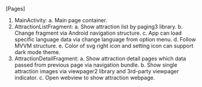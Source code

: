 [Pages]
1. MainActivity:
  a. Main page container.
2. AttractionListFragment:
  a. Show attraction list by paging3 library.
  b. Change fragment via Android navigation structure.
  c. App can load specific language data via change language from option menu.
  d. Follow MVVM structure.
  e. Color of svg right icon and setting icon can support dark mode theme.
4. AttractionDetailFragment:
  a. Show attraction detail pages which data passed from previous page via navigation bundle.
  b. Show single attraction images via viewpager2 library and 3rd-party viewpager indicator.
  c. Open webview to show attraction webpage.